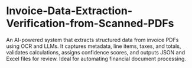 # Invoice-Data-Extraction-Verification-from-Scanned-PDFs
An AI-powered system that extracts structured data from invoice PDFs using OCR and LLMs. It captures metadata, line items, taxes, and totals, validates calculations, assigns confidence scores, and outputs JSON and Excel files for review. Ideal for automating financial document processing.
